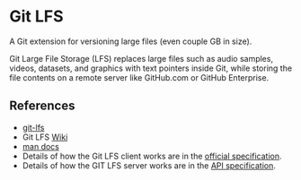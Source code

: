 # Git LFS

A Git extension for versioning large files (even couple GB in size).

Git Large File Storage (LFS) replaces large files such as audio samples, videos, datasets, and graphics with text pointers inside Git, while storing the file contents on a remote server like GitHub.com or GitHub Enterprise.

## References

* [git-lfs](https://git-lfs.com/)
* Git LFS [Wiki](https://github.com/git-lfs/git-lfs/wiki)
* [man docs](https://github.com/git-lfs/git-lfs/tree/main/docs/man)
* Details of how the Git LFS client works are in the [official specification](https://github.com/git-lfs/git-lfs/blob/main/docs/spec.md).
* Details of how the GIT LFS server works are in the [API specification](https://github.com/git-lfs/git-lfs/tree/main/docs/api).
